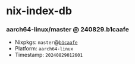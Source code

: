 # nix-index-db
### aarch64-linux/master @ 240829.b1caafe
- Nixpkgs: `master`@[`b1caafe`](https://github.com/NixOS/nixpkgs/commit/b1caafea3d2d88bfa3e925821dc34ac4df452d9b)
- Platform: `aarch64-linux`
- Timestamp: `20240829012601`
